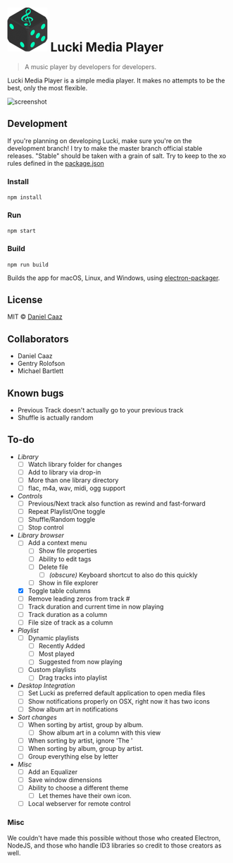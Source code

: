 # ![logo](assets/icon-small.png) Lucki Media Player

> A music player by developers for developers.

Lucki Media Player is a simple media player. It makes no attempts to be the best, only the most flexible.

![screenshot](https://dl.dropboxusercontent.com/u/9305622/KEEP/Dev/lucki.png "Screenshot")

## Development
If you're planning on developing Lucki, make sure you're on the development branch! I try to make the master branch official stable releases. "Stable" should be taken with a grain of salt.
Try to keep to the xo rules defined in the [package.json](package.json)

### Install
`npm install`

### Run
`npm start`

### Build
`npm run build`

Builds the app for macOS, Linux, and Windows, using [electron-packager](https://github.com/electron-userland/electron-packager).

## License
MIT © [Daniel Caaz](https://caaz.me)

## Collaborators
- Daniel Caaz
- Gentry Rolofson  
- Michael Bartlett  

## Known bugs

  - Previous Track doesn't actually go to your previous track
  - Shuffle is actually random

## To-do

- *Library*
  - [ ] Watch library folder for changes
  - [ ] Add to library via drop-in
  - [ ] More than one library directory
  - [ ] flac, m4a, wav, midi, ogg support
- *Controls*
  - [ ] Previous/Next track also function as rewind and fast-forward
  - [ ] Repeat Playlist/One toggle
  - [ ] Shuffle/Random toggle
  - [ ] Stop control
- *Library browser*
  - [ ] Add a context menu
    - [ ] Show file properties
    - [ ] Ability to edit tags
    - [ ] Delete file
      - [ ] *(obscure)* Keyboard shortcut to also do this quickly
    - [ ] Show in file explorer
  - [x] Toggle table columns
  - [ ] Remove leading zeros from track #
  - [ ] Track duration and current time in now playing
  - [ ] Track duration as a column
  - [ ] File size of track as a column
- *Playlist*
  - [ ] Dynamic playlists
    - [ ] Recently Added
    - [ ] Most played
    - [ ] Suggested from now playing
  - [ ] Custom playlists
    - [ ] Drag tracks into playlist
- *Desktop Integration*
  - [ ] Set Lucki as preferred default application to open media files
  - [ ] Show notifications properly on OSX, right now it has two icons
  - [ ] Show album art in notifications
- *Sort changes*
  - [ ] When sorting by artist, group by album.
    - [ ] Show album art in a column with this view
  - [ ] When sorting by artist, ignore 'The '
  - [ ] When sorting by album, group by artist.
  - [ ] Group everything else by letter
- *Misc*
  - [ ] Add an Equalizer
  - [ ] Save window dimensions
  - [ ] Ability to choose a different theme
    - [ ] Let themes have their own icon.
  - [ ] Local webserver for remote control

### Misc
We couldn't have made this possible without those who created Electron, NodeJS, and those who handle ID3 libraries so credit to those creators as well.
